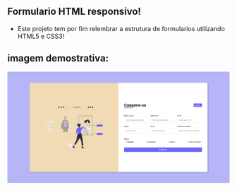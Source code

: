 ## Formulario HTML responsivo!

* Este projeto tem por fim relembrar a estrutura de formularios utilizando HTML5 e CSS3!

## imagem demostrativa:
<img src="assets/img/formImg.png" alt="">